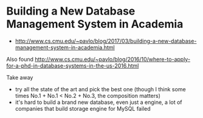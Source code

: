 # Building a New Database Management System in Academia

- http://www.cs.cmu.edu/~pavlo/blog/2017/03/building-a-new-database-management-system-in-academia.html

Also found http://www.cs.cmu.edu/~pavlo/blog/2016/10/where-to-apply-for-a-phd-in-database-systems-in-the-us-2016.html

Take away

- try all the state of the art and pick the best one (though I think some times No.1 + No.1 < No.2 + No.3, the composition matters)
- it's hard to build a brand new database, even just a engine, a lot of companies that build storage engine for MySQL failed
